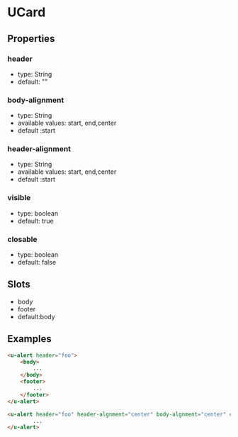 # UCard

## Properties

### header

* type: String
* default: ""

### body-alignment
* type: String
* available values: start, end,center
* default :start

### header-alignment
* type: String
* available values: start, end,center
* default :start
### visible
* type: boolean
* default: true

### closable
* type: boolean
* default: false

## Slots
* body
* footer
* default:body

## Examples

```html
<u-alert header="foo">
    <body>
        ...
    </body>
    <footer>
        ...
    </footer>
</u-alert>

<u-alert header="foo" header-algnment="center" body-algnment="center" closable=""true >
        ...
</u-alert>

```

